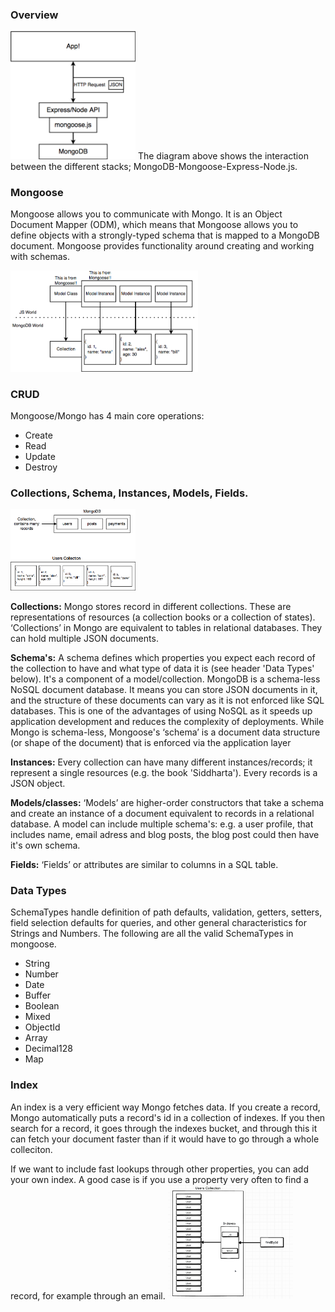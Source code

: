 ### Overview
<img src="images/mongoDB.png" width="200">
The diagram above shows the interaction between the different stacks; MongoDB-Mongoose-Express-Node.js. 

### Mongoose
Mongoose allows you to communicate with Mongo. It is an Object Document Mapper (ODM), which means that Mongoose allows you to define objects with a strongly-typed schema that is mapped to a MongoDB document. Mongoose provides functionality around creating and working with schemas. 

<img src="images/mongoose.png?" width="300">

### CRUD
Mongoose/Mongo has 4 main core operations:
- Create
- Read
- Update
- Destroy

### Collections, Schema, Instances, Models, Fields. 
<img src="images/mongoDB-storeinfo.png" width="200">

**Collections:** Mongo stores record in different collections. These are representations of resources (a collection books or a collection of states). ‘Collections’ in Mongo are equivalent to tables in relational databases. They can hold multiple JSON documents.

**Schema's:** A schema defines which properties you expect each record of the collection to have and what type of data it is (see header 'Data Types' below). It's a component of a model/collection. MongoDB is a schema-less NoSQL document database. It means you can store JSON documents in it, and the structure of these documents can vary as it is not enforced like SQL databases. This is one of the advantages of using NoSQL as it speeds up application development and reduces the complexity of deployments. While Mongo is schema-less, Mongoose's ‘schema’ is a document data structure (or shape of the document) that is enforced via the application layer

**Instances:** Every collection can have many different instances/records; it represent a single resources (e.g. the book 'Siddharta'). Every records is a JSON object. 

**Models/classes:** ‘Models’ are higher-order constructors that take a schema and create an instance of a document equivalent to records in a relational database. A model can include multiple schema's: e.g. a user profile, that includes name, email adress and blog posts, the blog post could then have it's own schema. 

**Fields:** ‘Fields’ or attributes are similar to columns in a SQL table.

### Data Types
SchemaTypes handle definition of path defaults, validation, getters, setters, field selection defaults for queries, and other general characteristics for Strings and Numbers. The following are all the valid SchemaTypes in mongoose.
- String
- Number
- Date
- Buffer
- Boolean
- Mixed
- ObjectId
- Array
- Decimal128
- Map

### Index
An index is a very efficient way Mongo fetches data. If you create a record, Mongo automatically puts a record's id in a collection of indexes. If you then search for a record, it goes through the indexes bucket, and through this it can fetch your document faster than if it would have to go through a whole colleciton. 

If we want to include fast lookups through other properties, you can add your own index. A good case is if you use a property very often to find a record, for example through an email. 
<img src="images/indexes.png" width="200">

